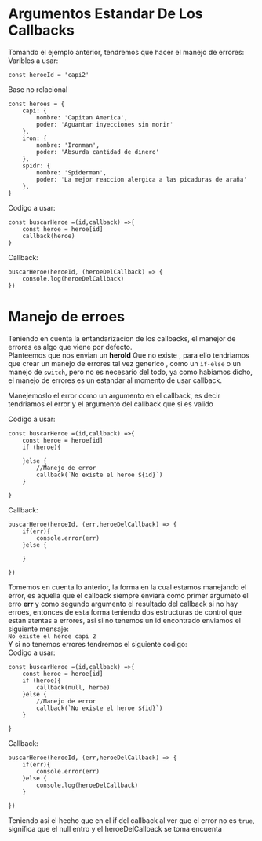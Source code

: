 # Argumentos Estandar De Los Callbacks

Tomando el ejemplo anterior, tendremos que hacer el manejo de errores:  
Varibles a usar:

```
const heroeId = 'capi2'
```

Base no relacional

```
const heroes = {
    capi: {
        nombre: 'Capitan America',
        poder: 'Aguantar inyecciones sin morir'
    },
    iron: {
        nombre: 'Ironman',
        poder: 'Absurda cantidad de dinero'
    },
    spidr: {
        nombre: 'Spiderman',
        poder: 'La mejor reaccion alergica a las picaduras de araña'
    },
}

```

Codigo a usar:

```
const buscarHeroe =(id,callback) =>{
    const heroe = heroe[id]
    callback(heroe)
}

```

Callback:

```
buscarHeroe(heroeId, (heroeDelCallback) => {
    console.log(heroeDelCallback)
})
```

# Manejo de erroes

Teniendo en cuenta la entandarizacion de los callbacks, el manejor de errores es algo que viene por defecto.  
Planteemos que nos envian un **heroId** Que no existe , para ello tendriamos que crear un manejo de errores tal vez generico , como un `if-else` o un manejo de `switch`, pero no es necesario del todo, ya como habiamos dicho, el manejo de errores es un estandar al momento de usar callback.

Manejemoslo el error como un argumento en el callback, es decir tendriamos el error y el argumento del callback que si es valido

Codigo a usar:

```
const buscarHeroe =(id,callback) =>{
    const heroe = heroe[id]
    if (heroe){

    }else {
        //Manejo de error
        callback(`No existe el heroe ${id}`)
    }

}
```

Callback:

```
buscarHeroe(heroeId, (err,heroeDelCallback) => {
    if(err){
        console.error(err)
    }else {

    }

})
```

Tomemos en cuenta lo anterior, la forma en la cual estamos manejando el error, es aquella que el callback siempre enviara como primer argumeto el erro **err** y como segundo argumento el resultado del callback si no hay erroes, entonces de esta forma teniendo dos estructuras de control que estan atentas a errores, asi si no tenemos un id encontrado enviamos el siguiente mensaje:  
`No existe el heroe capi 2`  
Y si no tenemos errores tendremos el siguiente codigo:  
Codigo a usar:

```
const buscarHeroe =(id,callback) =>{
    const heroe = heroe[id]
    if (heroe){
        callback(null, heroe)
    }else {
        //Manejo de error
        callback(`No existe el heroe ${id}`)
    }

}
```

Callback:

```
buscarHeroe(heroeId, (err,heroeDelCallback) => {
    if(err){
        console.error(err)
    }else {
        console.log(heroeDelCallback)
    }

})
```

Teniendo asi el hecho que en el if del callback al ver que el error no es `true`, significa que el null entro y el heroeDelCallback se toma encuenta
